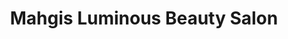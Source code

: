 ---
title: "Mahgis Luminous Beauty Salon"
url: /kent/mahgis-luminous-beauty-salon/
shop: Kosmetik
---